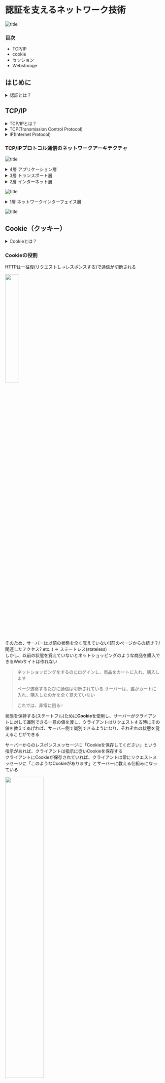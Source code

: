 # 認証を支えるネットワーク技術
![title](./pic_certification/giphybetworkgif.gif)  

### 目次  
 - TCP/IP  
 - cookie
 - セッション  
 - Webstorage  

## はじめに
<details><summary>認証とは？</summary>   
<p>通信の相手が誰（何）であるかを確認すること</p></details>  

## TCP/IP
<details><summary>TCP/IPとは？</summary>   
<p>コンピュータネットワークにおいて、世界標準的に利用されている通信規則。機器やOSが異なっても共通のプロトコルを用いて通信を成立させるもの</p></details>  
<details><summary>TCP(Transmission Control Protocol)</summary>
<p>送ったデータが相手に届いたか、その都度確認しながら通信するやり方</p>
<p>正確な信号を送信する通信の規格を定めたもの</p>
</details>  
<details><summary>IP(Internet Protocol)</summary>
<p>IPアドレスと呼ばれる数値を付与しその数字を用いて通信先の指定及び呼び出しを行いネットワーク通信を行うこと</p>
</details>  
  
### TCP/IPプロトコル通信のネットワークアーキテクチャ
![title](./pic_certification/pic1.jpg)  

<details><summary>4層 アプリケーション層</summary>   
<p>アプリケーションで扱うデータのフォーマットや手順を決める役割</p>
<p>アプリケーションは基本的には人間が扱うため、文字や画像など人間が認識できるようにデータを表現</p>
<p>主要プロトコル：「HTTP」「SMTP」「POP3」「IMAP4」「DHCP」「DNS」</p>
</details>  
<details><summary>3層 トランスポート層</summary>   
<p>データを適切なアプリケーションに振り分ける役割</p>
<p>最下層からトランスポート層まで正しく機能すると、送信元と宛先のアプリケーション間でデータの送受信ができるようになる</p>
<p>主要プロトコル：TCP , UDP</p>
</details>  
<details><summary>2層 インターネット層</summary>   
<p>複数のネットワーク間のデータ転送を行う役割</p>
<p>ネットワークはたくさんのネットワークが存在し、そこに色々な機器を接続していることで実現</p>
<p>主要プロトコル：「IP」「ICMP」「ARP」</p>
<p>「ルータ」：多数のネットワーク同士を接続してデータ転送を行う</p>  
<p>「ルーティング」：ルータによるネットワーク間のデータ転送</p> 
<p>「エンドツーエンド通信」：ネットワーク間のデータ転送</p>
</details> 

![title](./pic_certification/pic2.jpg)  

<details><summary>1層 ネットワークインターフェイス層</summary>   
<p>同一のネットワーク内でデータを転送する役割</p>
<p>例)ルータやレイヤ3スイッチで区切られる範囲 or レイヤ2スイッチで構成する範囲</p>
<p>主要プロトコル：有線の「Ethernet（イーサーネット）」, 無線LAN（Wi-Fi) , PPP</p>
</details>  
  
![title](./pic_certification/pic3.jpg)  

## Cookie（クッキー）  
<details><summary>Cookieとは？</summary>   
<p>正式名称：HTTP Cookie</p>
<p>WebサーバアプリケーションがWebブラウザに対し特定の情報を保持させておく仕組み</p>
</details>  

### Cookieの役割  
HTTPは一往復(リクエストし→レスポンスする)で通信が切断される  

<img src="./pic_certification/pic4.jpg" width="30%">  

そのため、サーバーは以前の状態を全く覚えていない!(前のページからの続き？/関連したアクセス? etc..) => ステートレス(stateless)  
しかし、以前の状態を覚えていないとネットショッピングのような商品を購入できるWebサイトは作れない  
>ネットショッピングをするのにログインし、商品をカートに入れ、購入します</p>
ページ遷移するたびに通信は切断されている.サーバーは、誰がカートに入れ、購入したのかを全く覚えていない</p>
これでは、非常に困る💦  

状態を保持する(ステートフル)ために**Cookie**を使用し、サーバーがクライアントに対して識別できる一意の値を渡し、クライアントはリクエストする時にその値を教えてあげれば、サーバー側で識別できるようになり、それぞれの状態を覚えることができる  

サーバーからのレスポンスメッセージに「Cookieを保存してください」という指示があれば、クライアントは指示に従いCookieを保存する  
クライアントにCookieが保存されていれば、クライアントは常にリクエストメッセージに「このようなCookieがあります」とサーバーに教える仕組みになっている  

<img src="./pic_certification/pic5.jpg" width="50%">  
  
サーバーは、レスポンスメッセージに**Set-Cookie**ヘッダを付与することで、クライアントに対して「Cookieを保存してください」と指示することが可能  
**Set-Cookie**ヘッダには、Cookieの有効期限やCookieを送るドメイン、有効パスなどの各属性があり「 ; 」で区切って記述することで設定が可能  
```
// レスポンスメッセージ（Set-Cookieヘッダの構文）
Set-Cookie: 名前=値;[expires=有効期間(日時)];[Path=URL相対パス];[Domain=ドメイン名];[secure];[httponly]
```  
```
// レスポンスメッセージ（Set-Cookieヘッダの記述例）
Set-Cookie: a=b; expires=Mon, 15-Aug-2016 12:00:00 GMT; path=/; domain=xxxx.com; secure; httponly
```  
**Set-Cookie**ヘッダの内容に従い、クライアントはCookieを保存する
逆にクライアントは、リクエストメッセージに**Cookie**ヘッダを付与することで、サーバーに対して「このようなCookieが保存されています」と教えることができる
Cookieが存在する限り、常にリクエストメッセージに**Cookie**ヘッダを付与します  
```
// リクエストメッセージ（Cookieヘッダの構文）
Cookie: 名前=値
```  
```
// リクエストメッセージ（Cookieヘッダの記述例）
Cookie: a=ba
```

 - Cookieによって各ユーザが閲覧するWebページの内容をカスタマイズすることなどが出来る.  
 - WebブラウザでWebサービスにアクセスをする際にログインをして利用する場合がありますが、事前にログインをしているときとログインが必要な場合があるが、これはサーバがログイン情報を記憶しているのではなくクライアントマシンのWebブラウザのCookieに記憶されており、以前にログインしたことあるサイトであればIDとパスワードの情報を同時に送信しているので自動的にログインが出来ていることなる.  
 - CookieはHTTPリクエストヘッダに格納されておりサーバに送信されます.  
  
## セッション  
<details><summary>セッションとは？</summary>   
<p>コンピュータネットワーク用語で、一連の通信のこと</p>
<p>接続を確立してから切断するまでが一つのセッション</p></details> 
HTTPのセッションは「セッションID」を使って同一のセッションを管理する  
セッションIDはHTTP cookieに保存してHTTPヘッダに格納して送受信したり、URLに埋め込んでGETPメソッドで送受信したりする.  

### セッションの管理  
例) ネットショッピング  
ネットショッピングの場合、ログインし・商品をカートに入れ・購入 まで一連の処理（セッション）として扱いたいが、HTTPはステートレスのため、一連の処理（セッション）として扱うことができない...  
⬇︎そこで  
**Cookieを利用して、一連の処理（セッション）として扱う.**  
 - Cookieに一意の値を入れ、リクエストするときにCookieにある値も一緒に送ってもらうことで識別可能になり、一連の処理として扱えるようになる  
 - Cookieを利用することで、セッション管理が可能に

### PHPでセッションを管理 
PHPでセッションを開始するには**session_start()**関数を使用する  
```
session_start();
```  
session_start()を記述することで、自動でセッションIDを発行してくれる！
<details><summary>セッションIDとは？</summary>  
<p>一意の値の役割をする</p>
<p>セッションを管理するために、Cookieに一意の値を入れて、リクエストしてもらうことで、一連の処理として扱える</p>
</details>  
セッションIDを発行する際は、セッションIDごとにセッションファイルを作成し、サーバーに保存される  
→作成されたセッションファイルには任意の値を入れることができる  

***session_start()は、リクエストメッセージにセッションIDがあるのか/ないのかで挙動が変わる***  

#### リクエストメッセージにセッションIDがある場合  
 - セッションIDがあれば、該当するセッションファイルにある情報を参照する  
#### リクエストメッセージにセッションIDがない場合  
 - セッションIDがなければ、セッションIDを発行し、セッションIDをCookieに保存するようにレスポンスメッセージを送信する  
 - セッションIDを発行する際に、サーバー側では、セッションIDごとにセッションファイルを作成する  
  
  


https://www.ipa.go.jp/security/awareness/administrator/secure-web/chap6/6_session-1.html  
https://qiita.com/7968/items/ce03feb17c8eaa6e4672
  


## Web Storage  
クライアント側にデータをローカル環境に記録するための仕組み  

#### Web StorageとCookieとの比較
|                |      有効期限      |      データ量      | サーバーへのデータ送信 | 操作 |
|:-------------------|:--------------------|:--------------------|:-------|:----
| LocalStorage | 永続的に有効 | ドメインに対して5MB | データ利用時のみ | Javascript
| Session Storage | ウィンドウ・タブを閉じるまで | ドメインに対して5MB | データ利用時のみ | Javascript
| Cookie | ウィンドウ・タブを閉じるまでor指定期限まで | 4KB |  リクエスト毎に自動送信 | サーバー側の言語(PHPなど)

https://developer.mozilla.org/ja/docs/Web/API/Web_Storage_API

